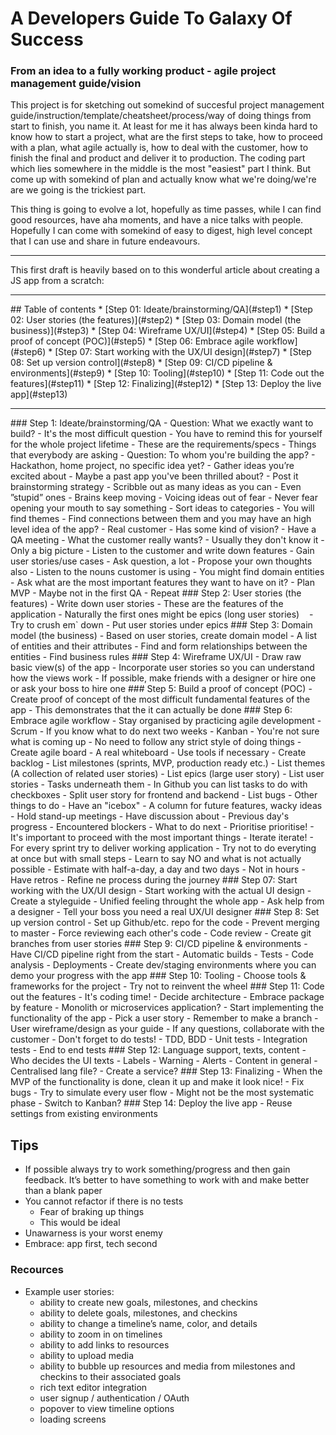 # A Developers Guide To Galaxy Of Success
### From an idea to a fully working product - agile project management guide/vision

This project is for sketching out somekind of succesful project management guide/instruction/template/cheatsheet/process/way of doing things from start to finish, you name it. At least for me it has always been kinda hard to know how to start a project, what are the first steps to take, how to proceed with a plan, what agile actually is, how to deal with the customer, how to finish the final and product and deliver it to production. The coding part which lies somewhere in the middle is the most "easiest" part I think. But come up with somekind of plan and actually know what we're doing/we're are we going is the trickiest part. 

This thing is going to evolve a lot, hopefully as time passes, while I can find good resources, have aha moments, and have a nice talks with people. Hopefully I can come with somekind of easy to digest, high level concept that I can use and share in future endeavours.

<hr />
This first draft is heavily based on to this wonderful article about creating a JS app from a scratch:
<https://medium.com/ladies-storm-hackathons/how-we-built-our-first-full-stack-javascript-web-app-in-three-weeks-8a4668dbd67c>
<hr />
## Table of contents
* [Step 01: Ideate/brainstorming/QA](#step1) 
* [Step 02: User stories (the features)](#step2)
* [Step 03: Domain model (the business)](#step3)
* [Step 04: Wireframe UX/UI](#step4)
* [Step 05: Build a proof of concept (POC)](#step5)
* [Step 06: Embrace agile workflow](#step6)
* [Step 07: Start working with the UX/UI design](#step7)
* [Step 08: Set up version control](#step8)
* [Step 09: CI/CD pipeline & environments](#step9)
* [Step 10: Tooling](#step10)
* [Step 11: Code out the features](#step11)
* [Step 12: Finalizing](#step12)
* [Step 13: Deploy the live app](#step13)
<hr />
<a name="step1" />
### Step 1: Ideate/brainstorming/QA
- Question: What we exactly want to build?
    - It's the most difficult question
        - You have to remind this for yourself for the whole project lifetime
    - These are the requirements/specs
        - Things that everybody are asking
- Question: To whom you're building the app?
    - Hackathon, home project, no specific idea yet?
        - Gather ideas you’re excited about
        - Maybe a past app you've been thrilled about?
        - Post it brainstorming strategy
            - Scribble out as many ideas as you can
            - Even ”stupid” ones
                - Brains keep moving
                - Voicing ideas out of fear
                - Never fear opening your mouth to say something
        - Sort ideas to categories
            - You will find themes
            - Find connections between them and you may have an high level idea of the app?
    - Real customer
        - Has some kind of vision?
        - Have a QA meeting
            - What the customer really wants?
                - Usually they don't know it
                    - Only a big picture
            - Listen to the customer and write down features
                - Gain user stories/use cases
                - Ask question, a lot
                - Propose your own thoughts also
            - Listen to the nouns customer is using
                - You might find domain entities
            - Ask what are the most important features they want to have on it?
                - Plan MVP
                    - Maybe not in the first QA
            - Repeat

<a name="step2" />
### Step 2: User stories (the features)
- Write down user stories
    - These are the features of the application
- Naturally the first ones might be epics (long user stories)
    - Try to crush em` down
        - Put user stories under epics
        
<a name="step3" />
### Step 3: Domain model (the business)
- Based on user stories, create domain model
    - A list of entities and their attributes
- Find and form relationships between the entities
- Find business rules

<a name="step4" />
### Step 4: Wireframe UX/UI
- Draw raw basic view(s) of the app
- Incorporate user stories so you can understand how the views work
- If possible, make friends with a designer or hire one or ask your boss to hire one

<a name="step5" />
### Step 5: Build a proof of concept (POC)
- Create proof of concept of the most difficult fundamental features of the app
    - This demonstrates that the it can actually be done
    
<a name="step6" />
### Step 6: Embrace agile workflow
- Stay organised by practicing agile development
    - Scrum
        - If you know what to do next two weeks
    - Kanban
        - You're not sure what is coming up
- No need to follow any strict style of doing things
- Create agile board
    - A real whiteboard
    - Use tools if necessary
- Create backlog
    - List milestones (sprints, MVP, production ready etc.)
    - List themes (A collection of related user stories)
    - List epics (large user story)
    - List user stories
        - Tasks underneath them
            - In Github you can list tasks to do with checkboxes
        - Split user story for frontend and backend
    - List bugs
    - Other things to do
- Have an "icebox"
        - A column for future features, wacky ideas
- Hold stand-up meetings
    - Have discussion about
        - Previous day's progress
        - Encountered blockers
        - What to do next
- Prioritise prioritise!
    - It's important to proceed with the most important things
- Iterate iterate!
    - For every sprint try to deliver working application
    - Try not to do everyting at once but with small steps
- Learn to say NO and what is not actually possible
- Estimate with half-a-day, a day and two days
    - Not in hours
- Have retros
    - Refine ne process during the journey

<a name="step7" />
### Step 07: Start working with the UX/UI design
- Start working with the actual UI design
- Create a styleguide
- Unified feeling throught the whole app
- Ask help from a designer
    - Tell your boss you need a real UX/UI designer

<a name="step8" />
### Step 8: Set up version control
- Set up Github/etc. repo for the code
    - Prevent merging to master
    - Force reviewing each other's code
        - Code review
    - Create git branches from user stories

<a name="step9" />
### Step 9: CI/CD pipeline & environments
- Have CI/CD pipeline right from the start
    - Automatic builds
        - Tests
        - Code analysis
        - Deployments
- Create dev/staging environments where you can demo your progress with the app

<a name="step10" />
### Step 10: Tooling
- Choose tools & frameworks for the project
    - Try not to reinvent the wheel

<a name="step11" />
### Step 11: Code out the features
- It's coding time!
- Decide architecture
    - Embrace package by feature
    - Monolith or microservices application?
- Start implementing the functionality of the app
    - Pick a user story
        - Remember to make a branch
    - User wireframe/design as your guide
    - If any questions, collaborate with the customer
- Don't forget to do tests!
    - TDD, BDD
    - Unit tests
    - Integration tests
    - End to end tests

<a name="step12" />
### Step 12: Language support, texts, content
- Who decides the UI texts
    - Labels
    - Warning
    - Alerts
    - Content in general
- Centralised lang file?
- Create a service?

<a name="step13" />
### Step 13: Finalizing
- When the MVP of the functionality is done, clean it up and make it look nice!
- Fix bugs
- Try to simulate every user flow
- Might not be the most systematic phase
    - Switch to Kanban?

<a name="step14" />
### Step 14: Deploy the live app
- Reuse settings from existing environments

## Tips
- If possible always try to work something/progress and then gain feedback. It’s better to have something to work with and make better than a blank paper
- You cannot refactor if there is no tests
    - Fear of braking up things
    - This would be ideal
- Unawarness is your worst enemy
- Embrace: app first, tech second

### Recources
- Example user stories:
    - ability to create new goals, milestones, and checkins
    - ability to delete goals, milestones, and checkins
    - ability to change a timeline’s name, color, and details
    - ability to zoom in on timelines
    - ability to add links to resources
    - ability to upload media
    - ability to bubble up resources and media from milestones and checkins to their associated goals
    - rich text editor integration
    - user signup / authentication / OAuth
    - popover to view timeline options
    - loading screens
